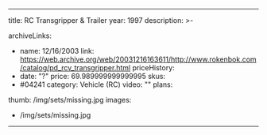 
---
title: RC Transgripper & Trailer
year: 1997
description: >-
  
archiveLinks:
  - name: 12/16/2003
    link: https://web.archive.org/web/20031216163611/http://www.rokenbok.com/catalog/pd_rcv_transgripper.html
priceHistory:
  - date: "?"
    price: 69.989999999999995
skus:
  - #04241
category: Vehicle (RC)
video: ""
plans:

thumb: /img/sets/missing.jpg
images:
  -  /img/sets/missing.jpg
---
